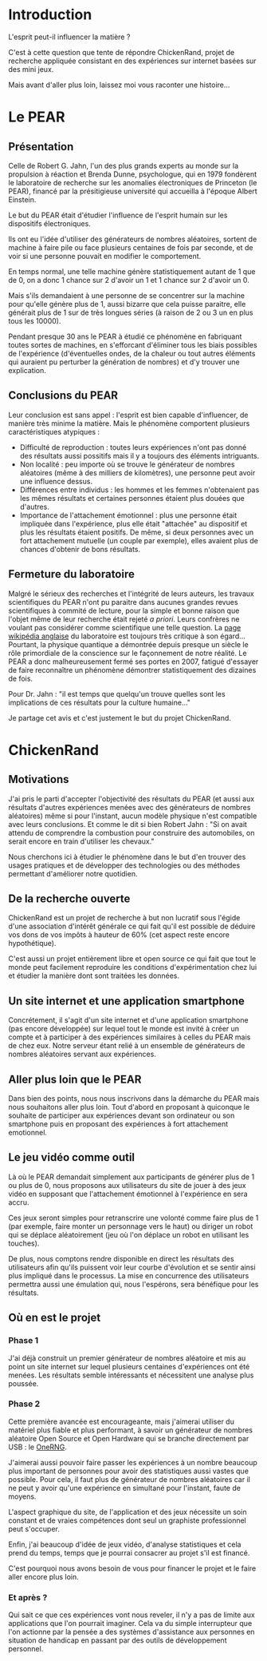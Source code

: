 # Introduction

L'esprit peut-il influencer la matière ?

C'est à cette question que tente de répondre ChickenRand, projet de recherche appliquée consistant en des expériences sur internet basées sur des mini jeux.

Mais avant d'aller plus loin, laissez moi vous raconter une histoire...

# Le PEAR

## Présentation

Celle de Robert G. Jahn, l'un des plus grands experts au monde sur la propulsion à réaction et Brenda Dunne, psychologue, qui en 1979 fondèrent le laboratoire de recherche sur les anomalies électroniques de Princeton (le PEAR), financé par la présitigieuse université qui accueilla à l'époque Albert Einstein.

Le but du PEAR était d'étudier l'influence de l'esprit humain sur les dispositifs électroniques.

Ils ont eu l'idée d'utiliser des générateurs de nombres aléatoires, sortent de machine à faire pile ou face plusieurs centaines de fois par seconde, et de voir si une personne pouvait en modifier le comportement.

En temps normal, une telle machine génère statistiquement autant de 1 que de 0, on a donc 1 chance sur 2 d'avoir un 1 et 1 chance sur 2 d'avoir un 0.

Mais s'ils demandaient à une personne de se concentrer sur la machine pour qu'elle génère plus de 1, aussi bizarre que cela puisse paraitre, elle générait plus de 1 sur de très longues séries (à raison de 2 ou 3 un en plus tous les 10000).

Pendant presque 30 ans le PEAR à étudié ce phénomène en fabriquant toutes sortes de machines, en s'efforcant d'éliminer tous les biais possibles de l'expérience (d'éventuelles ondes, de la chaleur ou tout autres éléments qui auraient pu perturber la génération de nombres) et d'y trouver une explication.

## Conclusions du PEAR

Leur conclusion est sans appel : l'esprit est bien capable d'influencer, de manière très minime la matière. 
Mais le phénomène comportent plusieurs caractéristiques atypiques :
* Difficulté de reproduction : toutes leurs expériences n'ont pas donné des résultats aussi possitifs mais il y a toujours des éléments intriguants.
* Non localité : peu importe où se trouve le générateur de nombres aléatoires (même à des milliers de kilomètres), une personne peut avoir une influence dessus.
* Différences entre individus : les hommes et les femmes n'obtenaient pas les mêmes résultats et certaines personnes étaient plus douées que d'autres.
* Importance de l'attachement émotionnel : plus une personne était impliquée dans l'expérience, plus elle était "attachée" au dispositif et plus les résultats étaient positifs. De même, si deux personnes avec un fort attachement mutuelle (un couple par exemple), elles avaient plus de chances d'obtenir de bons résultats.

## Fermeture du laboratoire

Malgré le sérieux des recherches et l'intégrité de leurs auteurs, les travaux scientifiques du PEAR n'ont pu paraitre dans aucunes grandes revues scientifiques à commité de lecture, pour la simple et bonne raison que l'objet même de leur recherche était rejeté *a priori*.
Leurs confrères ne voulant pas considérer comme scientifique une telle question.
La [page wikipédia anglaise](https://en.wikipedia.org/wiki/Princeton_Engineering_Anomalies_Research_Lab) du laboratoire est toujours très critique à son égard...
Pourtant, la physique quantique a démontrée depuis presque un siècle le rôle primordiale de la conscience sur le façonnement de notre réalité.
Le PEAR a donc malheureusement fermé ses portes en 2007, fatigué d'essayer de faire reconnaître un phénomène démontrer statistiquement des dizaines de fois.

Pour Dr. Jahn : "il est temps que quelqu'un trouve quelles sont les implications de ces résultats pour la culture humaine..."

Je partage cet avis et c'est justement le but du projet ChickenRand.

# ChickenRand

## Motivations

J'ai pris le parti d'accepter l'objectivité des résultats du PEAR (et aussi aux résultats d'autres expériences menées avec des générateurs de nombres aléatoires) même si pour l'instant, aucun modèle physique n'est compatible avec leurs conclusions.
Et comme le dit si bien Robert Jahn : "Si on avait attendu de comprendre la combustion pour construire des automobiles, on serait encore en train d'utiliser les chevaux."

Nous cherchons ici à étudier le phénomène dans le but d'en trouver des usages pratiques et de développer des technologies ou des méthodes permettant d'améliorer notre quotidien.

## De la recherche ouverte

ChickenRand est un projet de recherche à but non lucratif sous l'égide d'une association d'intérêt générale ce qui fait qu'il est possible de déduire vos dons de vos impôts à hauteur de 60% (cet aspect reste encore hypothétique).

C'est aussi un projet entièrement libre et open source ce qui fait que tout le monde peut facilement reproduire les conditions d'expérimentation chez lui et étudier la manière dont sont traitées les données.

## Un site internet et une application smartphone

Concrétement, il s'agit d'un site internet et d'une application smartphone (pas encore développée) sur lequel tout le monde est invité à créer un compte et à participer à des expériences similaires à celles du PEAR mais de chez eux.
Notre serveur étant relié à un ensemble de générateurs de nombres aléatoires servant aux expériences.

## Aller plus loin que le PEAR

Dans bien des points, nous nous inscrivons dans la démarche du PEAR mais nous souhaitons aller plus loin. Tout d'abord en proposant à quiconque le souhaite de participer aux expériences devant son ordinateur ou son smartphone puis en proposant des expériences à fort attachement emotionnel.

## Le jeu vidéo comme outil

Là où le PEAR demandait simplement aux participants de générer plus de 1 ou plus de 0, nous proposons aux utilisateurs du site de jouer à des jeux vidéo en supposant que l'attachement émotionnel à l'expérience en sera accru.

Ces jeux seront simples pour retranscrire une volonté comme faire plus de 1 (par exemple, faire monter un personnage vers le haut) ou diriger un robot qui se déplace aléatoirement (jeu où l'on déplace un robot en utilisant les touches).

De plus, nous comptons rendre disponible en direct les résultats des utilisateurs afin qu'ils puissent voir leur courbe d'évolution et se sentir ainsi plus impliqué dans le processus. La mise en concurrence des utilisateurs permettra aussi une émulation qui, nous l'espérons, sera bénéfique pour les résultats.

## Où en est le projet

### Phase 1

J'ai déjà construit un premier générateur de nombres aléatoire et mis au point un site internet sur lequel plusieurs centaines d'expériences ont été menées. Les résultats semble intéressants et nécessitent une analyse plus poussée.

### Phase 2

Cette première avancée est encourageante, mais j'aimerai utiliser du matériel plus fiable et plus performant, à savoir un générateur de nombres aléatoire Open Source et Open Hardware qui se branche directement par USB : le [OneRNG](http://onerng.info/).

J'aimerai aussi pouvoir faire passer les expériences à un nombre beaucoup plus important de personnes pour avoir des statistiques aussi vastes que possible. Pour cela, il faut plus de générateur de nombres aléatoires car il ne peut y avoir qu'une expérience en simultané pour l'instant, faute de moyens.

L'aspect graphique du site, de l'application et des jeux nécessite un soin constant et de vraies compétences dont seul un graphiste professionnel peut s'occuper.

Enfin, j'ai beaucoup d'idée de jeux vidéo, d'analyse statistiques et cela prend du temps, temps que je pourrai consacrer au projet s'il est financé.

C'est pourquoi nous avons besoin de vous pour financer le projet et le faire aller encore plus loin.

### Et après ?

Qui sait ce que ces expériences vont nous reveler, il n'y a pas de limite aux applications que l'on pourrait imaginer. Cela va du simple interrupteur que l'on actionne par la pensée a des systèmes d'assistance aux personnes en situation de handicap en passant par des outils de développement personnel.